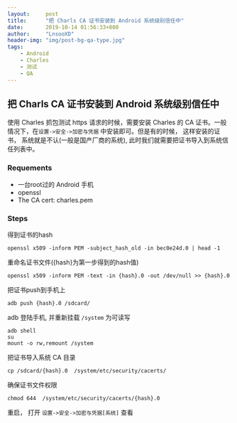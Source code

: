 ```yaml
---
layout:     post
title:      "把 Charls CA 证书安装到 Android 系统级别信任中"
date:       2019-10-14 01:56:33+800
author:     "LnsooXD"
header-img: "img/post-bg-qa-type.jpg"
tags:
    - Android
    - Charles
    - 测试
    - QA
---
```


## 把 Charls CA 证书安装到 Android 系统级别信任中

使用 Charles 抓包测试 https 请求的时候，需要安装 Charles 的 CA 证书。一般情况下，在`设置->安全->加密与凭据` 中安装即可。但是有的时候， 这样安装的证书， 系统就是不认(一般是国产厂商的系统), 此时我们就需要把证书导入到系统信任列表中。

### Requements

- 一台root过的 Android 手机
- openssl
- The CA cert: charles.pem

### Steps

得到证书的hash

```shell
openssl x509 -inform PEM -subject_hash_old -in bec0e24d.0 | head -1
```

重命名证书文件({hash}为第一步得到的hash值)

```shell
openssl x509 -inform PEM -text -in {hash}.0 -out /dev/null >> {hash}.0
```

把证书push到手机上

```shell
adb push {hash}.0 /sdcard/
```

adb 登陆手机, 并重新挂载 `/system` 为可读写

```shell
adb shell
su
mount -o rw,remount /system
```

把证书导入系统 CA 目录

```shell
cp /sdcard/{hash}.0  /system/etc/security/cacerts/
```

确保证书文件权限

```shell
chmod 644  /system/etc/security/cacerts/{hash}.0
```

重启， 打开 `设置->安全->加密与凭据[系统]` 查看
